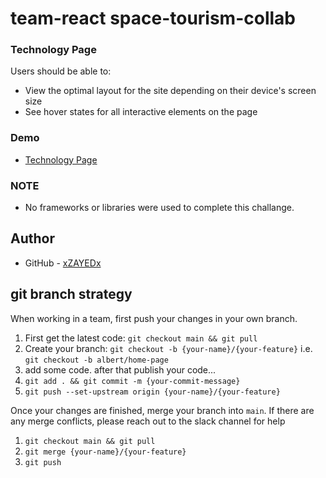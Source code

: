 # team-react space-tourism-collab 
### Technology Page

Users should be able to:

- View the optimal layout for the site depending on their device's screen size
- See hover states for all interactive elements on the page

### Demo

- [Technology Page](https://xzayedx.github.io/space-tourism-collab-team-react/technology-vehicle.html)

### NOTE
- No frameworks or libraries were used to complete this challange.

## Author

- GitHub - [xZAYEDx](https://github.com/xZAYEDx)

## git branch strategy

When working in a team, first push your changes in your own branch.

1. First get the latest code: `git checkout main && git pull`
2. Create your branch: `git checkout -b {your-name}/{your-feature}`
   i.e. `git checkout -b albert/home-page`
3. add some code. after that publish your code...
4. `git add . && git commit -m {your-commit-message}`
5. `git push --set-upstream origin {your-name}/{your-feature}`

Once your changes are finished, merge your branch into `main`. If there are any merge conflicts, please reach out to the slack channel for help

1. `git checkout main && git pull`
2. `git merge {your-name}/{your-feature}`
3. `git push`
